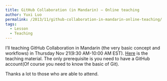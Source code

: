 ```yaml
---
title: GitHub Collaboration (in Mandarin) – Online teaching
author: Yuxi Luo
permalink: /2013/11/github-collaboration-in-mandarin-online-teaching/
tags:
  - Lesson
  - Teaching
---
```

I&#8217;ll teaching GitHub Collaboration in Mandarin (the very basic concept and workflows) in Thursday Nov 21(9:30 AM-10:00 AM EST). <a title="Here" href="https://github.com/HaveF/github-collaboration/blob/master/README.md" target="_blank">Here</a> is the teaching material. The only prerequisite is you need to have a GitHub account(Of course you need to know the basic of Git).

Thanks a lot to those who are able to attend.
